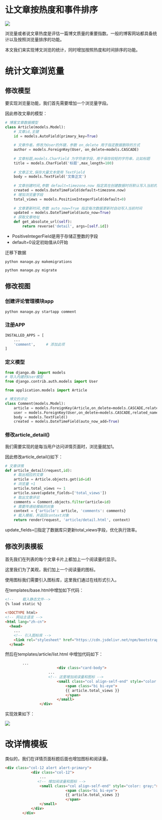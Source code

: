 # 让文章按热度和事件排序
![](https://img-blog.csdnimg.cn/img_convert/c270854092f5a02029b9bd67da5184b8.png)

浏览量或者说文章热度是评估一篇博文质量的重要指数。一般的博客网站都具备统计以及按照浏览量排序的功能。

本文我们来实现博文浏览的统计，同时增加按照热度和时间排序的功能。

# 统计文章浏览量

## 修改模型
要实现浏览量功能，我们首先需要增加一个浏览量字段。

因此修改文章的模型：

```python
# 博客文章数据模型
class Article(models.Model):
    # 文章id,主键
    id = models.AutoField(primary_key=True)
 
    # 文章作者。修改为User的外键，参数 on_delete 用于指定数据删除的方式
    author = models.ForeignKey(User, on_delete=models.CASCADE)
 
    # 文章标题,models.CharField 为字符串字段，用于保存较短的字符串，比如标题
    title = models.CharField('标题',max_length=100)
 
    # 文章正文,保存大量文本使用 TextField
    body = models.TextField('文章正文')
 
    # 文章创建时间,参数 default=timezone.now 指定其在创建数据时将默认写入当前的时间
    created = models.DateTimeField(default=timezone.now)
    # 增加浏览量字段
    total_views = models.PositiveIntegerField(default=0)
 
    # 文章更新时间,参数 auto_now=True 指定每次数据更新时自动写入当前时间
    updated = models.DateTimeField(auto_now=True)
    # 获取文章地址
    def get_absolute_url(self):
        return reverse('detail', args=[self.id])
```

- PositiveIntegerField是用于存储正整数的字段
- default=0设定初始值从0开始
  
迁移下数据

`python manage.py makemigrations`

`python manage.py migrate`

## 修改视图

### 创建评论管理模块app
```sh
python manage.py startapp comment
```
### 注册APP
```python
INSTALLED_APPS = [
    ...
    'comment',     # 添加此项
]
```
### 定义模型
```python
from django.db import models
# 导入内建的User模型
from django.contrib.auth.models import User

from application.models import Article

# 博文的评论
class Comment(models.Model):
    article = models.ForeignKey(Article,on_delete=models.CASCADE,related_name='comments')
    user = models.ForeignKey(User,on_delete=models.CASCADE,related_name='comments')
    body = models.TextField()
    created = models.DateTimeField(auto_now_add=True)
```

### 修改article_detail()
我们需要实现的是每当用户访问详情页面时，浏览量就加1。

因此修改article_detail()如下：

```python
# 文章详情
def article_detail(request,id):
    # 取出相应的文章
    article = Article.objects.get(id=id)
    # 浏览量 +1
    article.total_views += 1
    article.save(update_fields=['total_views'])
    # 取出文章评论
    comments = Comment.objects.filter(article=id)
    # 需要传递给模板的对象
    context = {'article': article, 'comments': comments}
    # 载入模板，并返回context对象
    return render(request, 'article/detail.html', context)
```

update_fields=[]指定了数据库只更新total_views字段，优化执行效率。

## 修改列表模板
首先我们在列表的每个文章卡片上都加上一个阅读量的显示。

这里我们为了美观，我们加上一个阅读量的图标。

使用图标我们需要引入图标库，这里我们通过在线形式引入。

在templates/base.html中增加如下代码：
```html
<!--    载入静态文件-->
{% load static %}
 
<!DOCTYPE html>
<!-- 网站主语言 -->
<html lang="zh-cn">
  <head>
    ...
    <!-- 引入图标库 -->
    <link rel="stylesheet" href="https://cdn.jsdelivr.net/npm/bootstrap-icons@1.5.0/font/bootstrap-icons.css">
  </head>
```

然后在templates/article/list.html 中增加代码如下：
```html
      	...
						<div class="card-body">
                    ...
                    <!-- 这里增加阅读量和图标 -->
                        <small class="col align-self-end" style="color: gray;">
                            <span class="bi bi-eye">
                            {{ article.total_views }}
                            </span>
                        </small>
                </div>
```

实现效果如下：

![](https://img-blog.csdnimg.cn/d91aa869db3a4f0ab4f121488c227457.png)

# 改详情模板
类似的，我们在详情页面标题后面也增加图标和阅读量。
```html
<div class="col-12 alert alert-primary">
            <div class="col-12">
                ...
               <!-- 增加阅读量和图标 -->
                <small class="col align-self-end" style="color: gray;">
                            <span class="bi bi-eye">
                            {{ article.total_views }}
                            </span>
                </small>
            </div>
        </div>
```